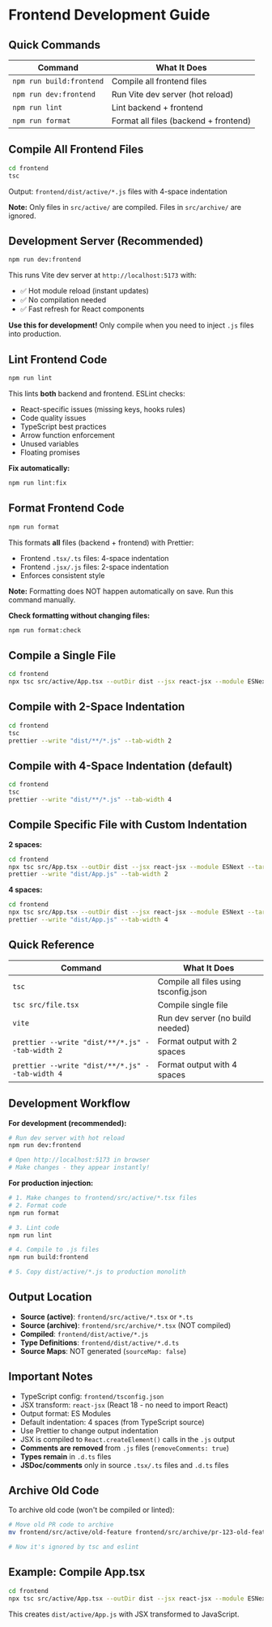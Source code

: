 # Frontend Development Guide

## Quick Commands

| Command                  | What It Does                          |
| ------------------------ | ------------------------------------- |
| `npm run build:frontend` | Compile all frontend files            |
| `npm run dev:frontend`   | Run Vite dev server (hot reload)      |
| `npm run lint`           | Lint backend + frontend               |
| `npm run format`         | Format all files (backend + frontend) |

## Compile All Frontend Files

```bash
cd frontend
tsc
```

Output: `frontend/dist/active/*.js` files with 4-space indentation

**Note:** Only files in `src/active/` are compiled. Files in `src/archive/` are ignored.

## Development Server (Recommended)

```bash
npm run dev:frontend
```

This runs Vite dev server at `http://localhost:5173` with:

- ✅ Hot module reload (instant updates)
- ✅ No compilation needed
- ✅ Fast refresh for React components

**Use this for development!** Only compile when you need to inject `.js` files into production.

## Lint Frontend Code

```bash
npm run lint
```

This lints **both** backend and frontend. ESLint checks:

- React-specific issues (missing keys, hooks rules)
- Code quality issues
- TypeScript best practices
- Arrow function enforcement
- Unused variables
- Floating promises

**Fix automatically:**

```bash
npm run lint:fix
```

## Format Frontend Code

```bash
npm run format
```

This formats **all** files (backend + frontend) with Prettier:

- Frontend `.tsx/.ts` files: 4-space indentation
- Frontend `.jsx/.js` files: 2-space indentation
- Enforces consistent style

**Note:** Formatting does NOT happen automatically on save. Run this command manually.

**Check formatting without changing files:**

```bash
npm run format:check
```

## Compile a Single File

```bash
cd frontend
npx tsc src/active/App.tsx --outDir dist --jsx react-jsx --module ESNext --target ES2022
```

## Compile with 2-Space Indentation

```bash
cd frontend
tsc
prettier --write "dist/**/*.js" --tab-width 2
```

## Compile with 4-Space Indentation (default)

```bash
cd frontend
tsc
prettier --write "dist/**/*.js" --tab-width 4
```

## Compile Specific File with Custom Indentation

**2 spaces:**

```bash
cd frontend
npx tsc src/App.tsx --outDir dist --jsx react-jsx --module ESNext --target ES2022
prettier --write "dist/App.js" --tab-width 2
```

**4 spaces:**

```bash
cd frontend
npx tsc src/App.tsx --outDir dist --jsx react-jsx --module ESNext --target ES2022
prettier --write "dist/App.js" --tab-width 4
```

## Quick Reference

| Command                                         | What It Does                          |
| ----------------------------------------------- | ------------------------------------- |
| `tsc`                                           | Compile all files using tsconfig.json |
| `tsc src/file.tsx`                              | Compile single file                   |
| `vite`                                          | Run dev server (no build needed)      |
| `prettier --write "dist/**/*.js" --tab-width 2` | Format output with 2 spaces           |
| `prettier --write "dist/**/*.js" --tab-width 4` | Format output with 4 spaces           |

## Development Workflow

**For development (recommended):**

```bash
# Run dev server with hot reload
npm run dev:frontend

# Open http://localhost:5173 in browser
# Make changes - they appear instantly!
```

**For production injection:**

```bash
# 1. Make changes to frontend/src/active/*.tsx files
# 2. Format code
npm run format

# 3. Lint code
npm run lint

# 4. Compile to .js files
npm run build:frontend

# 5. Copy dist/active/*.js to production monolith
```

## Output Location

- **Source (active)**: `frontend/src/active/*.tsx` or `*.ts`
- **Source (archive)**: `frontend/src/archive/*.tsx` (NOT compiled)
- **Compiled**: `frontend/dist/active/*.js`
- **Type Definitions**: `frontend/dist/active/*.d.ts`
- **Source Maps**: NOT generated (`sourceMap: false`)

## Important Notes

- TypeScript config: `frontend/tsconfig.json`
- JSX transform: `react-jsx` (React 18 - no need to import React)
- Output format: ES Modules
- Default indentation: 4 spaces (from TypeScript source)
- Use Prettier to change output indentation
- JSX is compiled to `React.createElement()` calls in the `.js` output
- **Comments are removed** from `.js` files (`removeComments: true`)
- **Types remain** in `.d.ts` files
- **JSDoc/comments** only in source `.tsx/.ts` files and `.d.ts` files

## Archive Old Code

To archive old code (won't be compiled or linted):

```bash
# Move old PR code to archive
mv frontend/src/active/old-feature frontend/src/archive/pr-123-old-feature

# Now it's ignored by tsc and eslint
```

## Example: Compile App.tsx

```bash
cd frontend
npx tsc src/active/App.tsx --outDir dist --jsx react-jsx --module ESNext --target ES2022 --esModuleInterop
```

This creates `dist/active/App.js` with JSX transformed to JavaScript.
